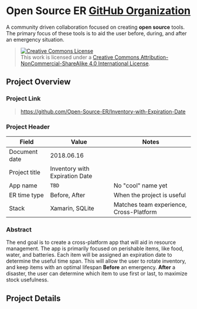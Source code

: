 # Open Source ER [GitHub Organization](https://github.com/Open-Source-ER)

A community driven collaboration focused on creating **open source** tools. The primary focus of these tools is to aid the user before, during, and after an emergency situation.

> <a rel="license" href="http://creativecommons.org/licenses/by-nc-sa/4.0/"><img alt="Creative Commons License" style="border-width:0" src="https://i.creativecommons.org/l/by-nc-sa/4.0/88x31.png" /></a><br />This work is licensed under a
<a rel="license" href="http://creativecommons.org/licenses/by-nc-sa/4.0/">Creative Commons Attribution-NonCommercial-ShareAlike 4.0 International License</a>.


## Project Overview

### Project Link

> https://github.com/Open-Source-ER/Inventory-with-Expiration-Date


### Project Header

|Field           |Value                          |Notes                        |
|----------------|-------------------------------|-----------------------------|
|Document date   |2018.06.16                     |                             |
|Project title   |Inventory with Expiration Date |                             |
|App name        |`TBD`                          |No "cool" name yet           |
|ER time type    |Before, After                  |When the project is useful   |
|Stack           |Xamarin, SQLite                |Matches team experience, Cross-Platform|


### Abstract
The end goal is to create a cross-platform app that will aid in resource management. The app is primarily focused on perishable items, like food, water, and batteries. Each item will be assigned an expiration date to determine the useful time span. This will allow the user to rotate inventory, and keep items with an optimal lifespan **Before** an emergency. **After** a disaster, the user can determine which item to use first or last, to maximize stock usefulness. 


## Project Details
<!--stackedit_data:
eyJoaXN0b3J5IjpbLTY4MzE4NjQxOV19
-->